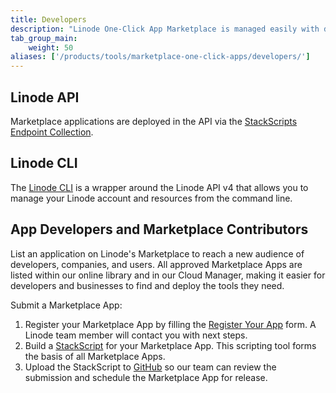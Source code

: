 ```yaml
---
title: Developers
description: "Linode One-Click App Marketplace is managed easily with developer tools like the Linode API or CLI."
tab_group_main:
    weight: 50
aliases: ['/products/tools/marketplace-one-click-apps/developers/']
---
```


## Linode API

Marketplace applications are deployed in the API via the
[StackScripts Endpoint Collection](/docs/api/stackscripts).

## Linode CLI

 The [Linode CLI](https://github.com/linode/linode-cli) is a wrapper around the Linode API v4 that allows you to manage your Linode account and resources from the command line.

## App Developers and Marketplace Contributors

List an application on Linode's Marketplace to reach a new audience of developers, companies, and users. All approved Marketplace Apps are listed within our online library and in our Cloud Manager, making it easier for developers and businesses to find and deploy the tools they need.

Submit a Marketplace App:

1. Register your Marketplace App by filling the [Register Your App](https://www.linode.com/marketplace/app-partners/#register) form. A Linode team member will contact you with next steps.
1. Build a [StackScript](/docs/guides/writing-scripts-for-use-with-linode-stackscripts-a-tutorial/) for your Marketplace App. This scripting tool forms the basis of all Marketplace Apps.
1. Upload the StackScript to [GitHub](https://github.com/linode/Marketplace-Apps) so our team can review the submission and schedule the Marketplace App for release.

